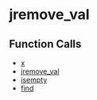 # jremove_val

## Function Calls
- [x](CSD/kCSD/ica/kCsd1D_ICA/STICA_UTIL/x.md)
- [jremove_val](jremove_val.md)
- [isempty](CSD/kCSD/ica/kCsd1D_ICA/STICA_UTIL/isempty.md)
- [find](CSD/kCSD/ica/kCsd1D_ICA/STICA_UTIL/find.md)
